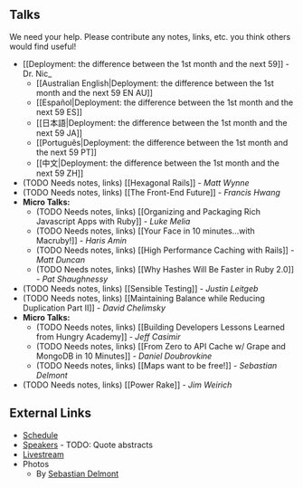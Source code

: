 ## Talks

We need your help.  Please contribute any notes, links, etc. you think others would find useful!

* [[Deployment: the difference between the 1st month and the next 59]] - Dr. Nic_
    * [[Australian English|Deployment: the difference between the 1st month and the next 59 EN AU]]
    * [[Español|Deployment: the difference between the 1st month and the next 59 ES]]
    * [[日本語|Deployment: the difference between the 1st month and the next 59 JA]]
    * [[Português|Deployment: the difference between the 1st month and the next 59 PT]]
    * [[中文|Deployment: the difference between the 1st month and the next 59 ZH]]
* (TODO Needs notes, links) [[Hexagonal Rails]] - _Matt Wynne_
* (TODO Needs notes, links) [[The Front-End Future]] - _Francis Hwang_
* **Micro Talks:**
    * (TODO Needs notes, links) [[Organizing and Packaging Rich Javascript Apps with Ruby]] - _Luke Melia_
    * (TODO Needs notes, links) [[Your Face in 10 minutes...with Macruby!]] - _Haris Amin_
    * (TODO Needs notes, links) [[High Performance Caching with Rails]] - _Matt Duncan_
    * (TODO Needs notes, links) [[Why Hashes Will Be Faster in Ruby 2.0]] - _Pat Shaughnessy_
* (TODO Needs notes, links) [[Sensible Testing]] - _Justin Leitgeb_
* (TODO Needs notes, links) [[Maintaining Balance while Reducing Duplication Part II]] - _David Chelimsky_
* **Micro Talks:**
    * (TODO Needs notes, links) [[Building Developers Lessons Learned from Hungry Academy]] - _Jeff Casimir_
    * (TODO Needs notes, links) [[From Zero to API Cache w/ Grape and MongoDB in 10 Minutes]] - _Daniel Doubrovkine_
    * (TODO Needs notes, links) [[Maps want to be free!]] - _Sebastian Delmont_
* (TODO Needs notes, links) [[Power Rake]] - _Jim Weirich_

## External Links

* [Schedule](http://goruco.com/schedule/)
* [Speakers](http://goruco.com/speakers/) - TODO: Quote abstracts
* [Livestream](http://goruco.com/live/)
* Photos
    * By [Sebastian Delmont](http://www.flickr.com/photos/sd/sets/72157630250391884)